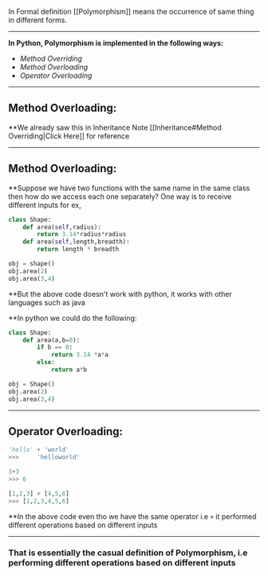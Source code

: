 In Formal definition [[Polymorphism]] means the occurrence of same thing in different forms.

---
**In Python, Polymorphism is implemented in the following ways:**

- _Method Overriding_
- _Method Overloading_
- _Operator Overloading_

---
## Method Overloading:

**We already saw this in Inheritance Note [[Inheritance#Method Overriding|Click Here]] for reference 

---
## Method Overloading:

**Suppose we have two functions with the same name in the same class then how do we access each one separately?
One way is to receive different inputs for ex,
```python
class Shape:
	def area(self,radius):
		return 3.14*radius*radius
	def area(self,length,breadth):
		return length * breadth

obj = shape()
obj.area(2)
obj.area(3,4)
```
**But the above code doesn't work with python, it works with other languages such as java

**In python we could do the following:
```python
class Shape:
	def area(a,b=0):
		if b == 0:
			return 3.14 *a*a
		else:
			return a*b

obj = Shape()
obj.area(2)
obj.area(3,4)
```
---

## Operator Overloading:

```python
'hello' + 'world'
>>> 	'helloworld'

3+3
>>> 6

[1,2,3] + [4,5,6]
>>> [1,2,3,4,5,6]
```
**In the above code even tho we have the same operator i.e `+` it performed different operations based on different inputs 

---
### That is essentially the casual definition of Polymorphism, i.e performing different operations based on different inputs



